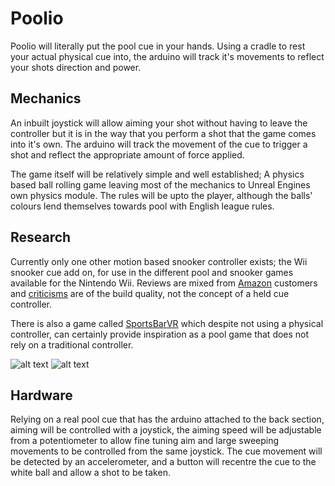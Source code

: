 # Poolio

Poolio will literally put the pool cue in your hands. Using a cradle to rest your actual physical cue into, the arduino will track it's movements to reflect your shots direction and power. 

## Mechanics

An inbuilt joystick will allow aiming your shot without having to leave the controller but it is in the way that you perform a shot that the game comes into it's own. 
The arduino will track the movement of the cue to trigger a shot and reflect the appropriate amount of force applied.

The game itself will be relatively simple and well established; A physics based ball rolling game leaving most of the mechanics to Unreal Engines own physics module. The rules will be upto the player, although the balls' colours lend themselves towards pool with English league rules.

## Research

Currently only one other motion based snooker controller exists; the Wii snooker cue add on, for use in the different pool and snooker games available for the Nintendo Wii.  Reviews are mixed from [Amazon](https://www.amazon.co.uk/WSC-Real-09-Snooker-Championship/dp/B0029LHMZO) customers and [criticisms](https://www.amazon.co.uk/d/PC-Video-Games/Logic-3-NW847-Wii-Snooker-Cue/B0016ZEX4W/ref=sr_1_6?s=videogames&ie=UTF8&qid=1490018062&sr=1-6&keywords=wii+snooker) are of the build quality, not the concept of a held cue controller.

There is also a game called [SportsBarVR](http://www.poolnationvrgame.com/) which despite not using a physical controller, can certainly provide inspiration as a pool game that does not rely on a traditional controller.

![alt text](https://github.com/Stompyy/comp140-gam160-game/blob/master/Wii_snooker.jpg)
![alt text](https://github.com/Stompyy/comp140-gam160-game/blob/master/VRPOOL.jpg)

## Hardware

Relying on a real pool cue that has the arduino attached to the back section, aiming will be controlled with a joystick, the aiming speed will be adjustable from a potentiometer to allow fine tuning aim and large sweeping movements to be controlled from the same joystick.  The cue movement will be detected by an accelerometer, and a button will recentre the cue to the white ball and allow a shot to be taken.
